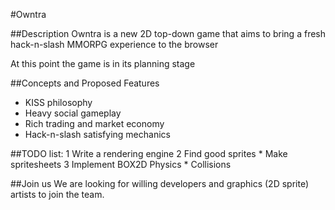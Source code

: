 #Owntra

##Description
Owntra is a new 2D top-down game that aims to bring a fresh hack-n-slash MMORPG experience to the browser

At this point the game is in its planning stage

##Concepts and Proposed Features
* KISS philosophy
* Heavy social gameplay
* Rich trading and market economy
* Hack-n-slash satisfying mechanics

##TODO list:
1 Write a rendering engine
2 Find good sprites
    * Make spritesheets
3 Implement BOX2D Physics
    * Collisions

##Join us
We are looking for willing developers and graphics (2D sprite) artists to join the team.